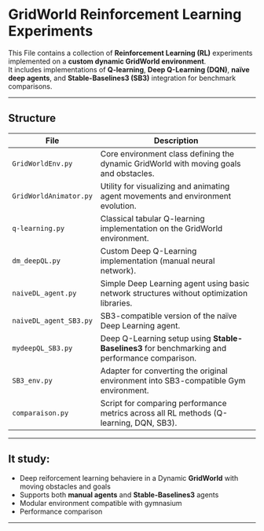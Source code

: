 # GridWorld Reinforcement Learning Experiments

This File contains a collection of **Reinforcement Learning (RL)** experiments implemented on a **custom dynamic GridWorld environment**.  
It includes implementations of **Q-learning**, **Deep Q-Learning (DQN)**, **naïve deep agents**, and **Stable-Baselines3 (SB3)** integration for benchmark comparisons.

---

## Structure

| File | Description |
|------|--------------|
| `GridWorldEnv.py` | Core environment class defining the dynamic GridWorld with moving goals and obstacles. |
| `GridWorldAnimator.py` | Utility for visualizing and animating agent movements and environment evolution. |
| `q-learning.py` | Classical tabular Q-learning implementation on the GridWorld environment. |
| `dm_deepQL.py` | Custom Deep Q-Learning implementation (manual neural network). |
| `naiveDL_agent.py` | Simple Deep Learning agent using basic network structures without optimization libraries. |
| `naiveDL_agent_SB3.py` | SB3-compatible version of the naïve Deep Learning agent. |
| `mydeepQL_SB3.py` | Deep Q-Learning setup using **Stable-Baselines3** for benchmarking and performance comparison. |
| `SB3_env.py` | Adapter for converting the original environment into SB3-compatible Gym environment. |
| `comparaison.py` | Script for comparing performance metrics across all RL methods (Q-learning, DQN, SB3). |

---

## It study:

- Deep reiforcement learning behaviere in a Dynamic **GridWorld** with moving obstacles and goals  
- Supports both **manual agents** and **Stable-Baselines3** agents  
- Modular environment compatible with gymnasium
- Performance comparison 

---
